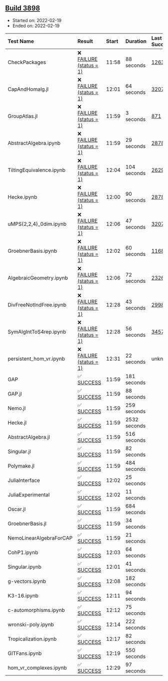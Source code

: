 ## [Build 3898](https://oscarci.mathematik.uni-kl.de/job/oscar-stable/3898/)

* Started on: 2022-02-19
* Ended on: 2022-02-19

| Test Name    | Result | Start | Duration | Last Success | First Failure |
|:-------------|:-------|:------|:---------|:-------------|:--------------|
| CheckPackages | ❌ [FAILURE (status = 1)](https://oscarci.mathematik.uni-kl.de/job/oscar-stable/3898/artifact/logs/build-3898/CheckPackages.log) | 11:58 | 88 seconds | [1263](https://oscarci.mathematik.uni-kl.de/job/oscar-stable/1263/) | [1264](https://oscarci.mathematik.uni-kl.de/job/oscar-stable/1264/) |
| CapAndHomalg.jl | ❌ [FAILURE (status = 1)](https://oscarci.mathematik.uni-kl.de/job/oscar-stable/3898/artifact/logs/build-3898/CapAndHomalg.jl.log) | 12:01 | 64 seconds | [3207](https://oscarci.mathematik.uni-kl.de/job/oscar-stable/3207/) | [3208](https://oscarci.mathematik.uni-kl.de/job/oscar-stable/3208/) |
| GroupAtlas.jl | ❌ [FAILURE (status = 1)](https://oscarci.mathematik.uni-kl.de/job/oscar-stable/3898/artifact/logs/build-3898/GroupAtlas.jl.log) | 11:59 | 3 seconds | [871](https://oscarci.mathematik.uni-kl.de/job/oscar-stable/871/) | [872](https://oscarci.mathematik.uni-kl.de/job/oscar-stable/872/) |
| AbstractAlgebra.ipynb | ❌ [FAILURE (status = 1)](https://oscarci.mathematik.uni-kl.de/job/oscar-stable/3898/artifact/logs/build-3898/AbstractAlgebra.ipynb.log) | 11:59 | 29 seconds | [2878](https://oscarci.mathematik.uni-kl.de/job/oscar-stable/2878/) | [2879](https://oscarci.mathematik.uni-kl.de/job/oscar-stable/2879/) |
| TiltingEquivalence.ipynb | ❌ [FAILURE (status = 1)](https://oscarci.mathematik.uni-kl.de/job/oscar-stable/3898/artifact/logs/build-3898/TiltingEquivalence.ipynb.log) | 12:04 | 104 seconds | [2629](https://oscarci.mathematik.uni-kl.de/job/oscar-stable/2629/) | [2630](https://oscarci.mathematik.uni-kl.de/job/oscar-stable/2630/) |
| Hecke.ipynb | ❌ [FAILURE (status = 1)](https://oscarci.mathematik.uni-kl.de/job/oscar-stable/3898/artifact/logs/build-3898/Hecke.ipynb.log) | 12:00 | 90 seconds | [2878](https://oscarci.mathematik.uni-kl.de/job/oscar-stable/2878/) | [2879](https://oscarci.mathematik.uni-kl.de/job/oscar-stable/2879/) |
| uMPS(2,2,4)_0dim.ipynb | ❌ [FAILURE (status = 1)](https://oscarci.mathematik.uni-kl.de/job/oscar-stable/3898/artifact/logs/build-3898/uMPS-2-2-4-_0dim.ipynb.log) | 12:06 | 47 seconds | [3207](https://oscarci.mathematik.uni-kl.de/job/oscar-stable/3207/) | [3208](https://oscarci.mathematik.uni-kl.de/job/oscar-stable/3208/) |
| GroebnerBasis.ipynb | ❌ [FAILURE (status = 1)](https://oscarci.mathematik.uni-kl.de/job/oscar-stable/3898/artifact/logs/build-3898/GroebnerBasis.ipynb.log) | 12:02 | 60 seconds | [1168](https://oscarci.mathematik.uni-kl.de/job/oscar-stable/1168/) | [1169](https://oscarci.mathematik.uni-kl.de/job/oscar-stable/1169/) |
| AlgebraicGeometry.ipynb | ❌ [FAILURE (status = 1)](https://oscarci.mathematik.uni-kl.de/job/oscar-stable/3898/artifact/logs/build-3898/AlgebraicGeometry.ipynb.log) | 12:06 | 72 seconds | [2326](https://oscarci.mathematik.uni-kl.de/job/oscar-stable/2326/) | [2327](https://oscarci.mathematik.uni-kl.de/job/oscar-stable/2327/) |
| DivFreeNotIndFree.ipynb | ❌ [FAILURE (status = 1)](https://oscarci.mathematik.uni-kl.de/job/oscar-stable/3898/artifact/logs/build-3898/DivFreeNotIndFree.ipynb.log) | 12:28 | 43 seconds | [2998](https://oscarci.mathematik.uni-kl.de/job/oscar-stable/2998/) | [2999](https://oscarci.mathematik.uni-kl.de/job/oscar-stable/2999/) |
| SymAlgIntToS4rep.ipynb | ❌ [FAILURE (status = 1)](https://oscarci.mathematik.uni-kl.de/job/oscar-stable/3898/artifact/logs/build-3898/SymAlgIntToS4rep.ipynb.log) | 12:28 | 56 seconds | [3457](https://oscarci.mathematik.uni-kl.de/job/oscar-stable/3457/) | [3458](https://oscarci.mathematik.uni-kl.de/job/oscar-stable/3458/) |
| persistent_hom_vr.ipynb | ❌ [FAILURE (status = 1)](https://oscarci.mathematik.uni-kl.de/job/oscar-stable/3898/artifact/logs/build-3898/persistent_hom_vr.ipynb.log) | 12:31 | 22 seconds | unknown | unknown |
| GAP | ✅ [SUCCESS](https://oscarci.mathematik.uni-kl.de/job/oscar-stable/3898/artifact/logs/build-3898/GAP.log) | 11:59 | 181 seconds |  |  |
| GAP.jl | ✅ [SUCCESS](https://oscarci.mathematik.uni-kl.de/job/oscar-stable/3898/artifact/logs/build-3898/GAP.jl.log) | 11:59 | 88 seconds |  |  |
| Nemo.jl | ✅ [SUCCESS](https://oscarci.mathematik.uni-kl.de/job/oscar-stable/3898/artifact/logs/build-3898/Nemo.jl.log) | 11:59 | 259 seconds |  |  |
| Hecke.jl | ✅ [SUCCESS](https://oscarci.mathematik.uni-kl.de/job/oscar-stable/3898/artifact/logs/build-3898/Hecke.jl.log) | 11:59 | 2532 seconds |  |  |
| AbstractAlgebra.jl | ✅ [SUCCESS](https://oscarci.mathematik.uni-kl.de/job/oscar-stable/3898/artifact/logs/build-3898/AbstractAlgebra.jl.log) | 11:59 | 516 seconds |  |  |
| Singular.jl | ✅ [SUCCESS](https://oscarci.mathematik.uni-kl.de/job/oscar-stable/3898/artifact/logs/build-3898/Singular.jl.log) | 11:59 | 82 seconds |  |  |
| Polymake.jl | ✅ [SUCCESS](https://oscarci.mathematik.uni-kl.de/job/oscar-stable/3898/artifact/logs/build-3898/Polymake.jl.log) | 11:59 | 484 seconds |  |  |
| JuliaInterface | ✅ [SUCCESS](https://oscarci.mathematik.uni-kl.de/job/oscar-stable/3898/artifact/logs/build-3898/JuliaInterface.log) | 12:02 | 25 seconds |  |  |
| JuliaExperimental | ✅ [SUCCESS](https://oscarci.mathematik.uni-kl.de/job/oscar-stable/3898/artifact/logs/build-3898/JuliaExperimental.log) | 12:02 | 11 seconds |  |  |
| Oscar.jl | ✅ [SUCCESS](https://oscarci.mathematik.uni-kl.de/job/oscar-stable/3898/artifact/logs/build-3898/Oscar.jl.log) | 11:59 | 684 seconds |  |  |
| GroebnerBasis.jl | ✅ [SUCCESS](https://oscarci.mathematik.uni-kl.de/job/oscar-stable/3898/artifact/logs/build-3898/GroebnerBasis.jl.log) | 11:59 | 34 seconds |  |  |
| NemoLinearAlgebraForCAP | ✅ [SUCCESS](https://oscarci.mathematik.uni-kl.de/job/oscar-stable/3898/artifact/logs/build-3898/NemoLinearAlgebraForCAP.log) | 11:59 | 21 seconds |  |  |
| CohP1.ipynb | ✅ [SUCCESS](https://oscarci.mathematik.uni-kl.de/job/oscar-stable/3898/artifact/logs/build-3898/CohP1.ipynb.log) | 12:03 | 64 seconds |  |  |
| Singular.ipynb | ✅ [SUCCESS](https://oscarci.mathematik.uni-kl.de/job/oscar-stable/3898/artifact/logs/build-3898/Singular.ipynb.log) | 12:01 | 41 seconds |  |  |
| g-vectors.ipynb | ✅ [SUCCESS](https://oscarci.mathematik.uni-kl.de/job/oscar-stable/3898/artifact/logs/build-3898/g-vectors.ipynb.log) | 12:08 | 182 seconds |  |  |
| K3-16.ipynb | ✅ [SUCCESS](https://oscarci.mathematik.uni-kl.de/job/oscar-stable/3898/artifact/logs/build-3898/K3-16.ipynb.log) | 12:11 | 94 seconds |  |  |
| c-automorphisms.ipynb | ✅ [SUCCESS](https://oscarci.mathematik.uni-kl.de/job/oscar-stable/3898/artifact/logs/build-3898/c-automorphisms.ipynb.log) | 12:12 | 75 seconds |  |  |
| wronski-poly.ipynb | ✅ [SUCCESS](https://oscarci.mathematik.uni-kl.de/job/oscar-stable/3898/artifact/logs/build-3898/wronski-poly.ipynb.log) | 12:14 | 222 seconds |  |  |
| Tropicalization.ipynb | ✅ [SUCCESS](https://oscarci.mathematik.uni-kl.de/job/oscar-stable/3898/artifact/logs/build-3898/Tropicalization.ipynb.log) | 12:17 | 82 seconds |  |  |
| GITFans.ipynb | ✅ [SUCCESS](https://oscarci.mathematik.uni-kl.de/job/oscar-stable/3898/artifact/logs/build-3898/GITFans.ipynb.log) | 12:19 | 550 seconds |  |  |
| hom_vr_complexes.ipynb | ✅ [SUCCESS](https://oscarci.mathematik.uni-kl.de/job/oscar-stable/3898/artifact/logs/build-3898/hom_vr_complexes.ipynb.log) | 12:29 | 97 seconds |  |  |

